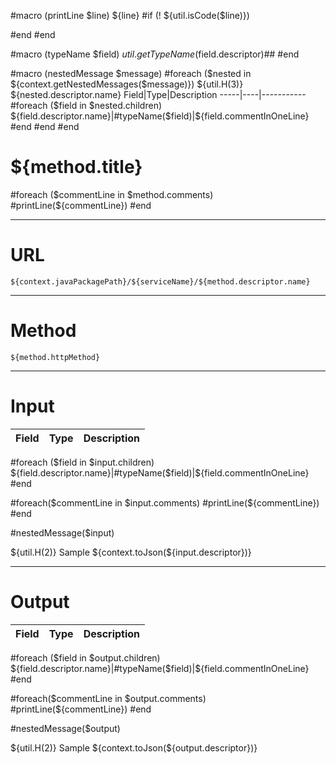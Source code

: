 #macro (printLine $line)
${line}
#if (! ${util.isCode($line)})

#end
#end

#macro (typeName $field)
$util.getTypeName($field.descriptor)##
#end

#macro (nestedMessage $message)
#foreach ($nested in ${context.getNestedMessages($message)})
${util.H(3)} ${nested.descriptor.name}
Field|Type|Description
-----|----|-----------
#foreach ($field in $nested.children)
${field.descriptor.name}|#typeName($field)|${field.commentInOneLine}
#end
#end
#end

${method.title}
====
#foreach ($commentLine in $method.comments)
#printLine(${commentLine})
#end

----------------
# URL
`${context.javaPackagePath}/${serviceName}/${method.descriptor.name}`

----------------
# Method
`${method.httpMethod}`

----------------
# Input
Field|Type|Description
-----|----|-----------
#foreach ($field in $input.children)
${field.descriptor.name}|#typeName($field)|${field.commentInOneLine}
#end

#foreach($commentLine in $input.comments)
#printLine(${commentLine})
#end

#nestedMessage($input)

${util.H(2)} Sample
${context.toJson(${input.descriptor})}

----------------
# Output
Field|Type|Description
-----|----|-----------
#foreach ($field in $output.children)
${field.descriptor.name}|#typeName($field)|${field.commentInOneLine}
#end

#foreach($commentLine in $output.comments)
#printLine(${commentLine})
#end

#nestedMessage($output)

${util.H(2)} Sample
${context.toJson(${output.descriptor})}